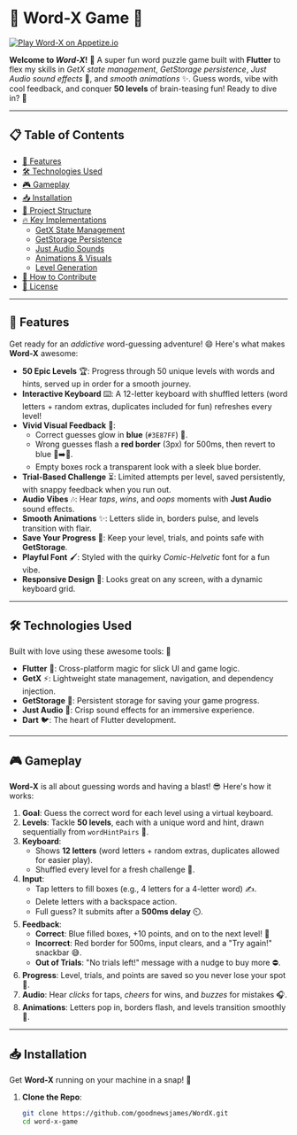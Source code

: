 # 🎉 **Word-X Game** 🧩

[![Play Word-X on Appetize.io](https://img.shields.io/badge/Preview-Appetize.io-%233E87FF?style=for-the-badge&logo=flutter)](https://appetize.io/app/b_fansmotcgcirtcm3xxmqnvm7vi)

**Welcome to *Word-X*!** 🌟 A super fun word puzzle game built with **Flutter** to flex my skills in *GetX state management*, *GetStorage persistence*, *Just Audio sound effects* 🎵, and *smooth animations* ✨. Guess words, vibe with cool feedback, and conquer **50 levels** of brain-teasing fun! Ready to dive in? 🚀

---

## 📋 **Table of Contents**

- [🌟 Features](#-features)
- [🛠️ Technologies Used](#-technologies-used)
- [🎮 Gameplay](#-gameplay)
- [📥 Installation](#-installation)
- [📂 Project Structure](#-project-structure)
- [🔥 Key Implementations](#-key-implementations)
  - [GetX State Management](#getx-state-management-)
  - [GetStorage Persistence](#getstorage-persistence-)
  - [Just Audio Sounds](#just-audio-sounds-)
  - [Animations & Visuals](#animations--visuals-)
  - [Level Generation](#level-generation-)
- [🤝 How to Contribute](#-how-to-contribute)
- [📜 License](#-license)

---

## 🌟 **Features**

Get ready for an *addictive* word-guessing adventure! 😄 Here's what makes **Word-X** awesome:

- **50 Epic Levels** 🏆: Progress through 50 unique levels with words and hints, served up in order for a smooth journey.
- **Interactive Keyboard** ⌨️: A 12-letter keyboard with shuffled letters (word letters + random extras, duplicates included for fun) refreshes every level!
- **Vivid Visual Feedback** 🎨:
  - Correct guesses glow in **blue** (`#3E87FF`) 🌌.
  - Wrong guesses flash a **red border** (3px) for 500ms, then revert to blue 🔴➡️🔵.
  - Empty boxes rock a transparent look with a sleek blue border.
- **Trial-Based Challenge** ⏳: Limited attempts per level, saved persistently, with snappy feedback when you run out.
- **Audio Vibes** 🎶: Hear *taps*, *wins*, and *oops* moments with **Just Audio** sound effects.
- **Smooth Animations** ✨: Letters slide in, borders pulse, and levels transition with flair.
- **Save Your Progress** 💾: Keep your level, trials, and points safe with **GetStorage**.
- **Playful Font** 🖌️: Styled with the quirky *Comic-Helvetic* font for a fun vibe.
- **Responsive Design** 📱: Looks great on any screen, with a dynamic keyboard grid.

---

## 🛠️ **Technologies Used**

Built with love using these awesome tools: 💖

- **Flutter** 🚀: Cross-platform magic for slick UI and game logic.
- **GetX** ⚡: Lightweight state management, navigation, and dependency injection.
- **GetStorage** 💾: Persistent storage for saving your game progress.
- **Just Audio** 🎵: Crisp sound effects for an immersive experience.
- **Dart** 🐦: The heart of Flutter development.

---

## 🎮 **Gameplay**

**Word-X** is all about guessing words and having a blast! 😎 Here's how it works:

1. **Goal**: Guess the correct word for each level using a virtual keyboard.
2. **Levels**: Tackle **50 levels**, each with a unique word and hint, drawn sequentially from `wordHintPairs` 📜.
3. **Keyboard**:
   - Shows **12 letters** (word letters + random extras, duplicates allowed for easier play).
   - Shuffled every level for a fresh challenge 🔄.
4. **Input**:
   - Tap letters to fill boxes (e.g., 4 letters for a 4-letter word) ✍️.
   - Delete letters with a backspace action.
   - Full guess? It submits after a **500ms delay** ⏲️.
5. **Feedback**:
   - **Correct**: Blue filled boxes, +10 points, and on to the next level! 🎉
   - **Incorrect**: Red border for 500ms, input clears, and a "Try again!" snackbar 😅.
   - **Out of Trials**: "No trials left!" message with a nudge to buy more ⛔.
6. **Progress**: Level, trials, and points are saved so you never lose your spot 💪.
7. **Audio**: Hear *clicks* for taps, *cheers* for wins, and *buzzes* for mistakes 🎧.
8. **Animations**: Letters pop in, borders flash, and levels transition smoothly 🌈.

---

## 📥 **Installation**

Get **Word-X** running on your machine in a snap! 🚀

1. **Clone the Repo**:
   ```bash
   git clone https://github.com/goodnewsjames/WordX.git
   cd word-x-game